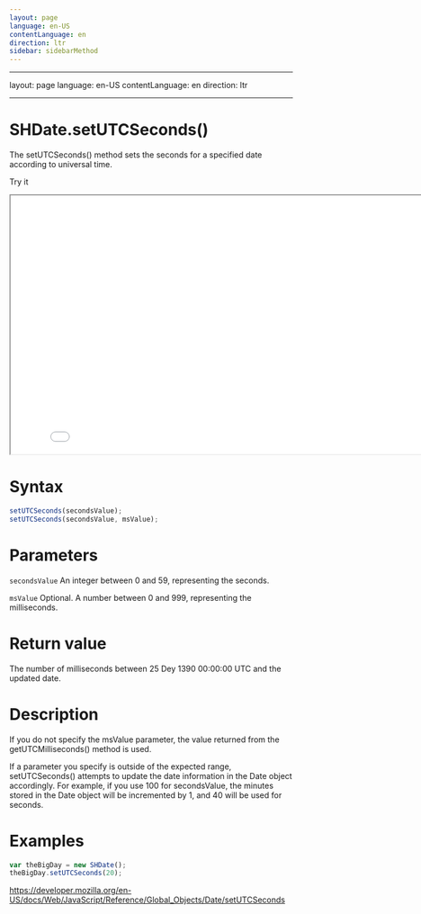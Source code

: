 ```yaml
---
layout: page
language: en-US
contentLanguage: en
direction: ltr
sidebar: sidebarMethod
---
```


---

layout: page
language: en-US
contentLanguage: en
direction: ltr

---

# SHDate.setUTCSeconds()

The setUTCSeconds() method sets the seconds for a specified date according to universal time.

Try it

<iframe style="width: 830px; height: 460px;" src="/SHDateTime-js/examples/live.html?function=setUTCSeconds" title="MDN Web Docs Interactive Example" loading="lazy"></iframe>
<br/>

# Syntax

```js
setUTCSeconds(secondsValue);
setUTCSeconds(secondsValue, msValue);
```

# Parameters

<code>secondsValue</code>
An integer between 0 and 59, representing the seconds.

<code>msValue</code>
Optional. A number between 0 and 999, representing the milliseconds.

# Return value

The number of milliseconds between 25 Dey 1390 00:00:00 UTC and the updated date.

# Description

If you do not specify the msValue parameter, the value returned from the getUTCMilliseconds() method is used.

If a parameter you specify is outside of the expected range, setUTCSeconds() attempts to update the date information in the Date object accordingly. For example, if you use 100 for secondsValue, the minutes stored in the Date object will be incremented by 1, and 40 will be used for seconds.

# Examples

```js
var theBigDay = new SHDate();
theBigDay.setUTCSeconds(20);
```

https://developer.mozilla.org/en-US/docs/Web/JavaScript/Reference/Global_Objects/Date/setUTCSeconds
